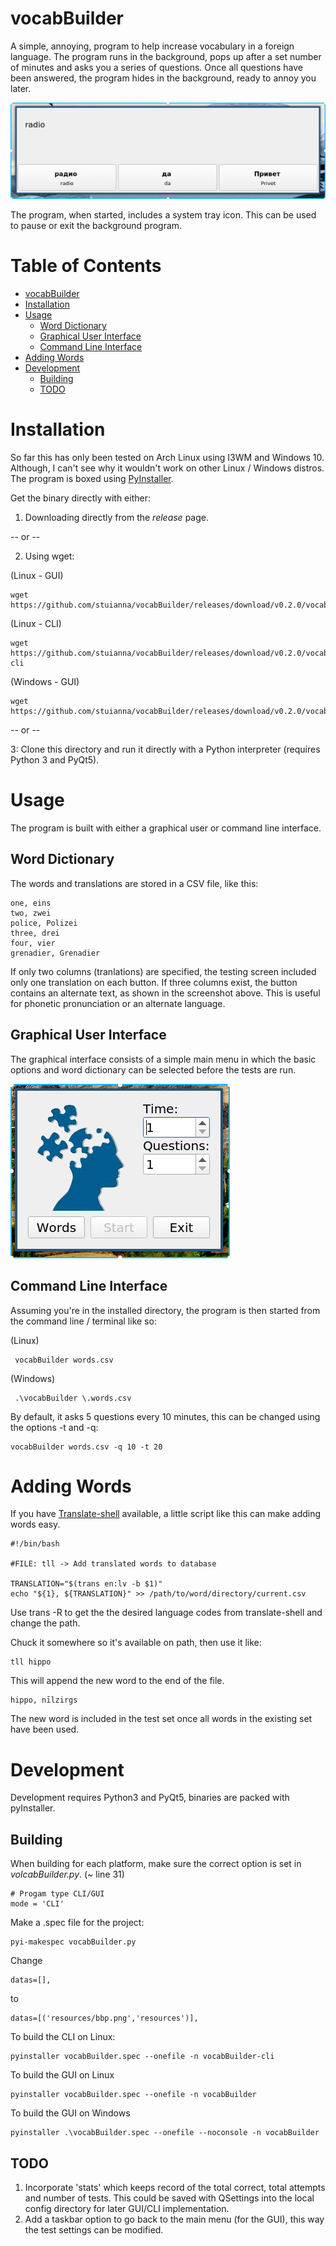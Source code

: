 # vocabBuilder

A simple, annoying, program to help increase vocabulary in a foreign language. The program runs in the background, pops up after a set number of minutes and asks you a series of questions. Once all questions have been answered, the program hides in the background, ready to annoy you later.

![Screen Shot](resources/test_screenshot.png "Screenshot")

The program, when started, includes a system tray icon. This can be used to pause or exit the background program.

Table of Contents
=================

   * [vocabBuilder](#vocabbuilder)
   * [Installation](#installation)
   * [Usage](#usage)
      * [Word Dictionary](#word-dictionary)
      * [Graphical User Interface](#graphical-user-interface)
      * [Command Line Interface](#command-line-interface)
   * [Adding Words](#adding-words)
   * [Development](#development)
      * [Building](#building)
      * [TODO](#todo)

# Installation

So far this has only been tested on Arch Linux using I3WM and Windows 10. Although, I can't see why it wouldn't work on other Linux / Windows distros. The program is boxed using [PyInstaller](https://www.pyinstaller.org/).

Get the binary directly with either:

1. Downloading directly from the *release* page.

-- or --

2. Using wget:

(Linux - GUI)
```
wget https://github.com/stuianna/vocabBuilder/releases/download/v0.2.0/vocabBuilder
```

(Linux - CLI)
```
wget https://github.com/stuianna/vocabBuilder/releases/download/v0.2.0/vocabBuilder-cli
```

(Windows - GUI)
```
wget https://github.com/stuianna/vocabBuilder/releases/download/v0.2.0/vocabBuilder.exe
```
-- or --

3: Clone this directory and run it directly with a Python interpreter (requires Python 3 and PyQt5).

# Usage

The program is built with either a graphical user or command line interface.

## Word Dictionary

The words and translations are stored in a CSV file, like this:

```
one, eins
two, zwei
police, Polizei
three, drei
four, vier
grenadier, Grenadier
```
If only two columns (tranlations) are specified, the testing screen included only one translation on each button. If three columns exist, the button contains an alternate text, as shown in the screenshot above. This is useful for phonetic pronunciation or an alternate language.

## Graphical User Interface

The graphical interface consists of a simple main menu in which the basic options and word dictionary can be selected before the tests are run.

![Screen Shot](resources/mainMenu_screenshot.png "Main_Screenshot")

## Command Line Interface

Assuming you're in the installed directory, the program is then started from the command line / terminal like so:

(Linux)
```
 vocabBuilder words.csv
```

(Windows)
```
 .\vocabBuilder \.words.csv
```

By default, it asks 5 questions every 10 minutes, this can be changed using the options -t and -q:
```
vocabBuilder words.csv -q 10 -t 20
```
# Adding Words

If you have [Translate-shell](https://github.com/soimort/translate-shell) available, a little script like this
can make adding words easy.

```
#!/bin/bash

#FILE: tll -> Add translated words to database

TRANSLATION="$(trans en:lv -b $1)"
echo "${1}, ${TRANSLATION}" >> /path/to/word/directory/current.csv
```
Use trans -R to get the the desired language codes from translate-shell and change the path.

Chuck it somewhere so it's available on path, then use it like:
```
tll hippo
```
This will append the new word to the end of the file.
```
hippo, nīlzirgs
```
The new word is included in the test set once all words in the existing set have been used.

# Development

Development requires Python3 and PyQt5, binaries are packed with pyInstaller.

## Building

When building for each platform, make sure the correct option is set in *volcabBuilder.py*. (~ line 31)
```
# Progam type CLI/GUI
mode = 'CLI'
```

Make a .spec file for the project:

```
pyi-makespec vocabBuilder.py
```

Change
```
datas=[],
```
to
```
datas=[('resources/bbp.png','resources')],
```



To build the CLI on Linux:

```
pyinstaller vocabBuilder.spec --onefile -n vocabBuilder-cli
```

To build the GUI on Linux

```
pyinstaller vocabBuilder.spec --onefile -n vocabBuilder
```

To build the GUI on Windows

```
pyinstaller .\vocabBuilder.spec --onefile --noconsole -n vocabBuilder
```

## TODO

1. Incorporate 'stats' which keeps record of the total correct, total attempts and number of tests. This could be saved with QSettings into the local config directory for later GUI/CLI implementation.
2. Add a taskbar option to go back to the main menu (for the GUI), this way the test settings can be modified.
